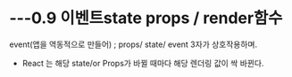 # ---0.9 이벤트state props / render함수

event\(앱을 역동적으로 만들어\) ; props/ state/ event 3자가 상호작용하며.

* React 는 해당 state/or Props가 바뀔 때마다 해당 렌더링 값이 싹 바뀐다.



